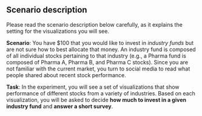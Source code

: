 ## Scenario description 

Please read the scenario description below carefully, as it explains the setting for the visualizations you will see.

**Scenario**: You have $100 that you would like to invest in *industry funds* but are not sure how to best allocate that money. 
An industry fund is composed of all individual stocks pertaining to that industry (e.g., a Pharma fund is composed of Pharma A, Pharma B, and Pharma C stocks).
Since you are not familiar with the current market, you turn to social media to read what people shared about recent stock performance.

**Task**: In the experiment, you will see a set of visualizations that show performance of different stocks from a variety of industries. 
Based on each visualization, you will be asked to decide **how much to invest in a given industry fund** and **answer a short survey**.